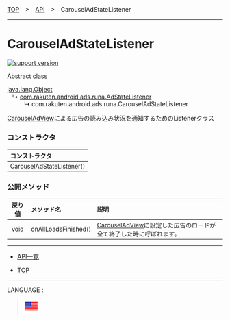 [TOP](../#top)　>　[API](./README.md)　>　CarouselAdStateListener

---

# CarouselAdStateListener

[![support version](http://img.shields.io/badge/runa-1.3.0+-blueviolet.svg?style=flat)](https://github.com/rakuten-ads/Rakuten-Ads-Android/releases/tag/1.6.0)

Abstract class

[java.lang.Object](https://developer.android.com/reference/java/lang/Object.html)<br>
&nbsp;&nbsp;&nbsp;↳&nbsp;[com.rakuten.android.ads.runa.AdStateListener](./AdStateListener.md)<br>
&nbsp;&nbsp;&nbsp;&nbsp;&nbsp;&nbsp;&nbsp;&nbsp;&nbsp;&nbsp;↳&nbsp;com.rakuten.android.ads.runa.CarouselAdStateListener

[CarouselAdView](./CarouselAdView.md)による広告の読み込み状況を通知するためのListenerクラス

### コンストラクタ

|コンストラクタ|
|:---|
|CarouselAdStateListener()|

### 公開メソッド

|戻り値|メソッド名|説明|
|:---:|:---|:---|
|void|onAllLoadsFinished()|[CarouselAdView](./CarouselAdView.md)に設定した広告のロードが全て終了した時に呼ばれます。|


---

* [API一覧](./README.md)

* [TOP](../#top)

---
LANGUAGE :
> [![en](/doc/img/lang/en.png)](/doc/api/CarouselAdStateListener.md)
